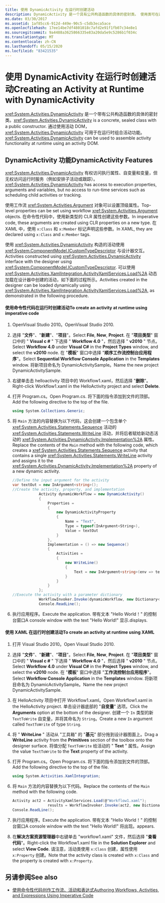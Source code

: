 ```yaml
---
title: 使用 DynamicActivity 在运行时创建活动
description: DynamicActivity 是一个具有公共构造函数的具体的密封类。 使用类可在运行时使用活动 DOM 组装活动功能。
ms.date: 03/30/2017
ms.assetid: 1af85cc6-912d-449e-90c5-c5db3eca5ace
ms.openlocfilehash: 17ee14be7df4801018c7afd2e91f1fb07c34e8e1
ms.sourcegitcommit: 9a4488a3625866335e83a20da5e9c5286b1f034c
ms.translationtype: MT
ms.contentlocale: zh-CN
ms.lasthandoff: 05/15/2020
ms.locfileid: "83421535"
---
```

# <a name="creating-an-activity-at-runtime-with-dynamicactivity"></a><span data-ttu-id="94f4b-104">使用 DynamicActivity 在运行时创建活动</span><span class="sxs-lookup"><span data-stu-id="94f4b-104">Creating an Activity at Runtime with DynamicActivity</span></span>
<span data-ttu-id="94f4b-105"><xref:System.Activities.DynamicActivity> 是一个带有公共构造函数的具体的密封类。</span><span class="sxs-lookup"><span data-stu-id="94f4b-105"><xref:System.Activities.DynamicActivity> is a concrete, sealed class with a public constructor.</span></span> <span data-ttu-id="94f4b-106">通过使用活动 DOM，<xref:System.Activities.DynamicActivity> 可用于在运行时组合活动功能。</span><span class="sxs-lookup"><span data-stu-id="94f4b-106"><xref:System.Activities.DynamicActivity> can be used to assemble activity functionality at runtime using an activity DOM.</span></span>  
  
## <a name="dynamicactivity-features"></a><span data-ttu-id="94f4b-107">DynamicActivity 功能</span><span class="sxs-lookup"><span data-stu-id="94f4b-107">DynamicActivity Features</span></span>  
 <span data-ttu-id="94f4b-108"><xref:System.Activities.DynamicActivity> 有权访问执行属性、自变量和变量，但无权访问运行时服务（例如安排子活动或跟踪）。</span><span class="sxs-lookup"><span data-stu-id="94f4b-108"><xref:System.Activities.DynamicActivity> has access to execution properties, arguments and variables, but no access to run-time services such as scheduling child activities or tracking.</span></span>  
  
 <span data-ttu-id="94f4b-109">使用工作流 <xref:System.Activities.Argument> 对象可以设置顶级属性。</span><span class="sxs-lookup"><span data-stu-id="94f4b-109">Top-level properties can be set using workflow <xref:System.Activities.Argument> objects.</span></span> <span data-ttu-id="94f4b-110">在命令性代码中，使用新类型的 CLR 属性创建这些参数。</span><span class="sxs-lookup"><span data-stu-id="94f4b-110">In imperative code, these arguments are created using CLR properties on a new type.</span></span> <span data-ttu-id="94f4b-111">在 XAML 中，使用 `x:Class` 和 `x:Member` 标记声明这些参数。</span><span class="sxs-lookup"><span data-stu-id="94f4b-111">In XAML, they are declared using `x:Class` and `x:Member` tags.</span></span>  
  
 <span data-ttu-id="94f4b-112">使用 <xref:System.Activities.DynamicActivity> 构造的活动使用 <xref:System.ComponentModel.ICustomTypeDescriptor> 与设计器交互。</span><span class="sxs-lookup"><span data-stu-id="94f4b-112">Activities constructed using <xref:System.Activities.DynamicActivity> interface with the designer using <xref:System.ComponentModel.ICustomTypeDescriptor>.</span></span> <span data-ttu-id="94f4b-113">可以使用 <xref:System.Activities.XamlIntegration.ActivityXamlServices.Load%2A> 动态加载在设计器中创建的活动，如下面的过程所示。</span><span class="sxs-lookup"><span data-stu-id="94f4b-113">Activities created in the designer can be loaded dynamically using <xref:System.Activities.XamlIntegration.ActivityXamlServices.Load%2A>, as demonstrated in the following procedure.</span></span>  
  
#### <a name="to-create-an-activity-at-runtime-using-imperative-code"></a><span data-ttu-id="94f4b-114">使用命令性代码在运行时创建活动</span><span class="sxs-lookup"><span data-stu-id="94f4b-114">To create an activity at runtime using imperative code</span></span>  
  
1. <span data-ttu-id="94f4b-115">OpenVisual Studio 2010。</span><span class="sxs-lookup"><span data-stu-id="94f4b-115">OpenVisual Studio 2010.</span></span>  
  
2. <span data-ttu-id="94f4b-116">选择 "**文件**"、"**新建**"、"**项目**"。</span><span class="sxs-lookup"><span data-stu-id="94f4b-116">Select **File**, **New**, **Project**.</span></span> <span data-ttu-id="94f4b-117">在 "**项目类型**" 窗口中的 " **Visual c #** " 下选择 " **Workflow 4.0** "，然后选择 " **v2010** " 节点。</span><span class="sxs-lookup"><span data-stu-id="94f4b-117">Select **Workflow 4.0** under **Visual C#** in the **Project Types** window, and select the **v2010** node.</span></span> <span data-ttu-id="94f4b-118">在 "**模板**" 窗口中选择 "**顺序工作流控制台应用程序**"。</span><span class="sxs-lookup"><span data-stu-id="94f4b-118">Select **Sequential Workflow Console Application** in the **Templates** window.</span></span> <span data-ttu-id="94f4b-119">将新项目命名为 DynamicActivitySample。</span><span class="sxs-lookup"><span data-stu-id="94f4b-119">Name the new project DynamicActivitySample.</span></span>  
  
3. <span data-ttu-id="94f4b-120">右键单击击 helloactivity 项目中的 Workflow1.xaml，然后选择 "**删除**"。</span><span class="sxs-lookup"><span data-stu-id="94f4b-120">Right-click Workflow1.xaml in the HelloActivity project and select **Delete**.</span></span>  
  
4. <span data-ttu-id="94f4b-121">打开 Program.cs。</span><span class="sxs-lookup"><span data-stu-id="94f4b-121">Open Program.cs.</span></span> <span data-ttu-id="94f4b-122">将下面的指令添加到文件的顶部。</span><span class="sxs-lookup"><span data-stu-id="94f4b-122">Add the following directive to the top of the file.</span></span>  
  
    ```csharp  
    using System.Collections.Generic;  
    ```  
  
5. <span data-ttu-id="94f4b-123">将 `Main` 方法的内容替换为以下代码，这会创建一个包含单个 <xref:System.Activities.Statements.Sequence> 活动的 <xref:System.Activities.Statements.WriteLine> 活动，并将后者赋给新动态活动的 <xref:System.Activities.DynamicActivity.Implementation%2A> 属性。</span><span class="sxs-lookup"><span data-stu-id="94f4b-123">Replace the contents of the `Main` method with the following code, which creates a <xref:System.Activities.Statements.Sequence> activity that contains a single <xref:System.Activities.Statements.WriteLine> activity and assigns it to the <xref:System.Activities.DynamicActivity.Implementation%2A> property of a new dynamic activity.</span></span>  
  
    ```csharp  
    //Define the input argument for the activity  
    var textOut = new InArgument<string>();  
    //Create the activity, property, and implementation  
                Activity dynamicWorkflow = new DynamicActivity()  
                {  
                    Properties =
                    {  
                        new DynamicActivityProperty  
                        {  
                            Name = "Text",  
                            Type = typeof(InArgument<String>),  
                            Value = textOut  
                        }  
                    },  
                    Implementation = () => new Sequence()  
                    {  
                        Activities =
                        {  
                            new WriteLine()  
                            {  
                                Text = new InArgument<string>(env => textOut.Get(env))  
                            }  
                        }  
                    }  
                };  
    //Execute the activity with a parameter dictionary  
                WorkflowInvoker.Invoke(dynamicWorkflow, new Dictionary<string, object> { { "Text", "Hello World!" } });  
                Console.ReadLine();  
    ```  
  
6. <span data-ttu-id="94f4b-124">执行应用程序。</span><span class="sxs-lookup"><span data-stu-id="94f4b-124">Execute the application.</span></span> <span data-ttu-id="94f4b-125">带有文本 "Hello World！" 的控制台窗口</span><span class="sxs-lookup"><span data-stu-id="94f4b-125">A console window with the text "Hello World!"</span></span> <span data-ttu-id="94f4b-126">显示.</span><span class="sxs-lookup"><span data-stu-id="94f4b-126">displays.</span></span>  
  
#### <a name="to-create-an-activity-at-runtime-using-xaml"></a><span data-ttu-id="94f4b-127">使用 XAML 在运行时创建活动</span><span class="sxs-lookup"><span data-stu-id="94f4b-127">To create an activity at runtime using XAML</span></span>  
  
1. <span data-ttu-id="94f4b-128">打开 Visual Studio 2010。</span><span class="sxs-lookup"><span data-stu-id="94f4b-128">Open Visual Studio 2010.</span></span>  
  
2. <span data-ttu-id="94f4b-129">选择 "**文件**"、"**新建**"、"**项目**"。</span><span class="sxs-lookup"><span data-stu-id="94f4b-129">Select **File**, **New**, **Project**.</span></span> <span data-ttu-id="94f4b-130">在 "**项目类型**" 窗口中的 " **Visual c #** " 下选择 " **Workflow 4.0** "，然后选择 " **v2010** " 节点。</span><span class="sxs-lookup"><span data-stu-id="94f4b-130">Select **Workflow 4.0** under **Visual C#** in the **Project Types** window, and select the **v2010** node.</span></span> <span data-ttu-id="94f4b-131">在 "**模板**" 窗口中选择 "**工作流控制台应用程序**"。</span><span class="sxs-lookup"><span data-stu-id="94f4b-131">Select  **Workflow Console Application** in the **Templates** window.</span></span> <span data-ttu-id="94f4b-132">将新项目命名为 DynamicActivitySample。</span><span class="sxs-lookup"><span data-stu-id="94f4b-132">Name the new project DynamicActivitySample.</span></span>  
  
3. <span data-ttu-id="94f4b-133">在 HelloActivity 项目中打开 Workflow1.xaml。</span><span class="sxs-lookup"><span data-stu-id="94f4b-133">Open Workflow1.xaml in the HelloActivity project.</span></span> <span data-ttu-id="94f4b-134">单击设计器底部的 "**自变量**" 选项。</span><span class="sxs-lookup"><span data-stu-id="94f4b-134">Click the **Arguments** option at the bottom of the designer.</span></span> <span data-ttu-id="94f4b-135">创建一个 `In` 类型的新 `TextToWrite` 自变量，并将其命名为 `String`。</span><span class="sxs-lookup"><span data-stu-id="94f4b-135">Create a new `In` argument called `TextToWrite` of type `String`.</span></span>  
  
4. <span data-ttu-id="94f4b-136">将 " **WriteLine** " 活动从 "工具箱" 的 "**基元**" 部分拖到设计器图面上。</span><span class="sxs-lookup"><span data-stu-id="94f4b-136">Drag a **WriteLine** activity from the **Primitives** section of the toolbox onto the designer surface.</span></span> <span data-ttu-id="94f4b-137">将值分配 `TextToWrite` 给活动的 " **Text** " 属性。</span><span class="sxs-lookup"><span data-stu-id="94f4b-137">Assign the value `TextToWrite` to the **Text** property of the activity.</span></span>  
  
5. <span data-ttu-id="94f4b-138">打开 Program.cs。</span><span class="sxs-lookup"><span data-stu-id="94f4b-138">Open Program.cs.</span></span> <span data-ttu-id="94f4b-139">将下面的指令添加到文件的顶部。</span><span class="sxs-lookup"><span data-stu-id="94f4b-139">Add the following directive to the top of the file.</span></span>  
  
    ```csharp  
    using System.Activities.XamlIntegration;  
    ```  
  
6. <span data-ttu-id="94f4b-140">将 `Main` 方法的内容替换为以下代码。</span><span class="sxs-lookup"><span data-stu-id="94f4b-140">Replace the contents of the `Main` method with the following code.</span></span>  
  
    ```csharp  
    Activity act2 = ActivityXamlServices.Load(@"Workflow1.xaml");  
                    results = WorkflowInvoker.Invoke(act2, new Dictionary<string, object> { { "TextToWrite", "HelloWorld!" } });  
    Console.ReadLine();  
    ```  
  
7. <span data-ttu-id="94f4b-141">执行应用程序。</span><span class="sxs-lookup"><span data-stu-id="94f4b-141">Execute the application.</span></span> <span data-ttu-id="94f4b-142">带有文本 "Hello World！" 的控制台窗口</span><span class="sxs-lookup"><span data-stu-id="94f4b-142">A console window with the text "Hello World!"</span></span> <span data-ttu-id="94f4b-143"> 将出现。</span><span class="sxs-lookup"><span data-stu-id="94f4b-143">appears.</span></span>  
  
8. <span data-ttu-id="94f4b-144">在**解决方案资源管理器**中右键单击 "workflow1.xaml" 文件，然后选择 "**查看代码**"。</span><span class="sxs-lookup"><span data-stu-id="94f4b-144">Right-click the Workflow1.xaml file in the **Solution Explorer** and select **View Code**.</span></span> <span data-ttu-id="94f4b-145">请注意，活动类使用 `x:Class` 创建，属性使用 `x:Property` 创建。</span><span class="sxs-lookup"><span data-stu-id="94f4b-145">Note that the activity class is created with `x:Class` and the property is created with `x:Property`.</span></span>  
  
## <a name="see-also"></a><span data-ttu-id="94f4b-146">另请参阅</span><span class="sxs-lookup"><span data-stu-id="94f4b-146">See also</span></span>

- [<span data-ttu-id="94f4b-147">使用命令性代码创作工作流、活动和表达式</span><span class="sxs-lookup"><span data-stu-id="94f4b-147">Authoring Workflows, Activities, and Expressions Using Imperative Code</span></span>](authoring-workflows-activities-and-expressions-using-imperative-code.md)
